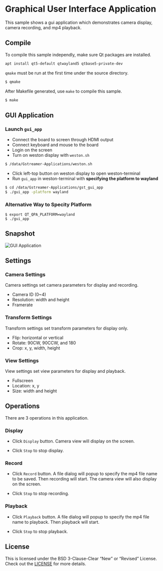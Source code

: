 # Graphical User Interface Application

This sample shows a gui application which demonstrates camera display, camera recording, and mp4 playback. 


## Compile

To compile this sample independly, make sure Qt packages are installed.

```bash
apt install qt5-default qtwayland5 qtbase5-private-dev
```

```qmake``` must be run at the first time under the source directory.

```bash
$ qmake
```

After Makefile generated, use ```make``` to compile this sample.

```bash
$ make
```

## GUI Application

### Launch ```gui_app```

+ Connect the board to screen through HDMI output
+ Connect keyboard and mouse to the board
+ Login on the screen
+ Turn on weston display with ```weston.sh```
``` bash
$ /data/Gstreamer-Applications/weston.sh
```
+ Click left-top button on weston display to open weston-terminal
+ Run ```gui_app``` in weston-terminal with **specifying the platform to wayland**
  
```bash
$ cd /data/Gstreamer-Applications/gst_gui_app
$ ./gui_app -platform wayland
```

### Alternative Way to Specity Platform

```
$ export QT_QPA_PLATFORM=wayland
$ ./gui_app
```

## Snapshot

![GUI Application](./gui-app-snapshot.png)

## Settings

### Camera Settings

Camera settings set camera parameters for display and recording.

+ Camera ID (0~4)
+ Resolution: width and height
+ Framerate

### Transform Settings

Transform settings set transform parameters for display only.

+ Flip: horizontal or vertical
+ Rotate: 90CW, 90CCW, and 180
+ Crop: x, y, width, height

### View Settings

View settings set view parameters for display and playback.

+ Fullscreen
+ Location: x, y
+ Size: width and height


## Operations

There are 3 operations in this application.

### Display

+ Click ```Display``` button. Camera view will display on the screen.

+ Click ```Stop``` to stop display.

### Record

+ Click ```Record``` button. A file dialog will popup to specify the mp4 file name to be saved. Then recording will start. The camera view will also display on the screen.

+ Click ```Stop``` to stop recording.

### Playback

+ Click ```Playback``` button. A file dialog will popup to specify the mp4 file name to playback. Then playback will start. 

+ Click ```Stop``` to stop playback.

## License
This is licensed under the BSD 3-Clause-Clear “New” or “Revised” License. Check out the [LICENSE](../LICENSE) for more details.
